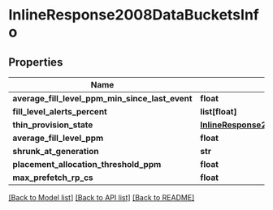 # InlineResponse2008DataBucketsInfo

## Properties
Name | Type | Description | Notes
------------ | ------------- | ------------- | -------------
**average_fill_level_ppm_min_since_last_event** | **float** |  | [optional] 
**fill_level_alerts_percent** | **list[float]** |  | [optional] 
**thin_provision_state** | [**InlineResponse2008DataBucketsInfoThinProvisionState**](InlineResponse2008DataBucketsInfoThinProvisionState.md) |  | [optional] 
**average_fill_level_ppm** | **float** |  | [optional] 
**shrunk_at_generation** | **str** |  | [optional] 
**placement_allocation_threshold_ppm** | **float** |  | [optional] 
**max_prefetch_rp_cs** | **float** |  | [optional] 

[[Back to Model list]](../README.md#documentation-for-models) [[Back to API list]](../README.md#documentation-for-api-endpoints) [[Back to README]](../README.md)

